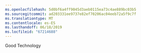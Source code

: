 ```yaml
---
ms.openlocfilehash: 5d0bf6a4ff9045d3aeb0115ea73c4ae889bc03b5
ms.sourcegitcommit: ad203331ee9737e82ef70206ac04eeb72a5f9c7f
ms.translationtype: MT
ms.contentlocale: es-ES
ms.lasthandoff: 06/18/2019
ms.locfileid: "67214688"
---
```

Good Technology
